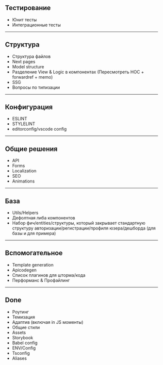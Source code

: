 ## Тестирование

- Юнит тесты
- Интеграционные тесты

---

## Структура

- Структура файлов
- Next pages
- Model structure
- Разделение View & Logic в компонентах (Пересмотреть HOC + forwardref + memo)
- SSG
- Вопросы по типизации

---

## Конфигурация

- ESLINT
- STYLELINT
- editorconfig/vscode config

---

## Общие решения

- API
- Forms
- Localization
- SEO
- Animations

---

## База

- Utils/Helpers
- Дефолтная либа компонентов
- Набор фич/entities/структуры, который закрывает стандартную структуру авторизации/регистрации/профиля юзера/дешборда (для базы и для примера)

---

## Вспомогательное

- Template generation
- Apicodegen
- Список плагинов для шторма/кода
- Перформанс & Профайлинг

---

## Done

- Роутинг
- Темизация
- Адаптив (включая in JS моменты)
- Общие стили
- Assets
- Storybook
- Babel config
- ENV/Config
- Tsconfig
- Aliases
